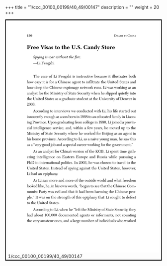 +++
title = "1/ccc_00100_00199/40_49/00147"
description = ""
weight = 20
+++

<table style="border:2px solid black;max-width:800px;max-height:800px;" 
><tr><td>
<img class="center-fit-jpg"
src="/jpg_/out_jpg_dbc_147.jpg">
1/ccc_00100_00199/40_49/00147
</img></td></tr></table>
